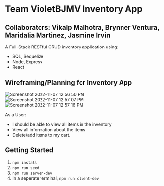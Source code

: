 # Team VioletBJMV Inventory App

## Collaborators: Vikalp Malhotra, Brynner Ventura, Maridalia Martinez, Jasmine Irvin
A Full-Stack RESTful CRUD inventory application using: 
 - SQL, Sequelize
 - Node, Express
 - React

## Wireframing/Planning for Inventory App
![Screenshot 2022-11-07 12 56 50 PM](https://user-images.githubusercontent.com/117202644/200417789-396120dc-5349-48ba-9cfa-fae0ab98aa91.png)
![Screenshot 2022-11-07 12 57 07 PM](https://user-images.githubusercontent.com/117202644/200417790-7a690345-b362-4078-b669-d83da1f42646.png)
![Screenshot 2022-11-07 12 57 16 PM](https://user-images.githubusercontent.com/117202644/200417793-683c338a-3d94-43a5-8f20-301473403ba4.png)

As a User: 
- I should be able to view all items in the inventory
- View all information about the items
- Delete/add items to my cart. 

## Getting Started

1. `npm install`
2. `npm run seed`
3. `npm run server-dev`
4. In a seperate terminal, `npm run client-dev`
